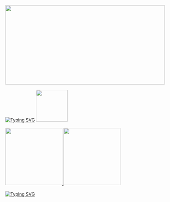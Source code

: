 <div>
  <img src="welcome.gif" height="250px" width="100%"/>
</div>
<br />
<div>
  <a href="https://git.io/typing-svg"><img src="https://readme-typing-svg.demolab.com?font=Fira+Code&weight=700&size=24&pause=1000&color=7300F9&width=700&lines=Hi%2C+I'm+a+full-stack+developer+and+programmer!" alt="Typing SVG" /></a>
  <img src="Animação.gif" height="100px" width="auto" />
</div>
<br />
<div>
  <a href="https://github.com/YanzinhoCaue">
  <img height="180em" src="https://github-readme-stats.vercel.app/api?username=YanzinhoCaue&show_icons=true&theme=midnight-purple&include_all_commits=true&count_private=true"/>
  <img height="180em" src="https://github-readme-stats.vercel.app/api/top-langs/?username=YanzinhoCaue&layout=compact&langs_count=6&theme=midnight-purple"/>
</div>
<br />
<div>
  <a href="https://git.io/typing-svg"><img src="https://readme-typing-svg.demolab.com?font=Fira+Code&weight=700&size=24&pause=1000&color=7300F9&width=435&lines=My+skills" alt="Typing SVG" /></a>
</div>
